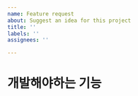 ```yaml
---
name: Feature request
about: Suggest an idea for this project
title: ''
labels: ''
assignees: ''

---
```


# 개발해야하는 기능
